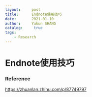 ```yaml
---
layout:     post
title:      Endnote使用技巧
date:       2021-01-10
author:     Yukun SHANG
catalog: 	 true
tags:
    - Research
---
```




# Endnote使用技巧

### Reference

https://zhuanlan.zhihu.com/p/87749797

